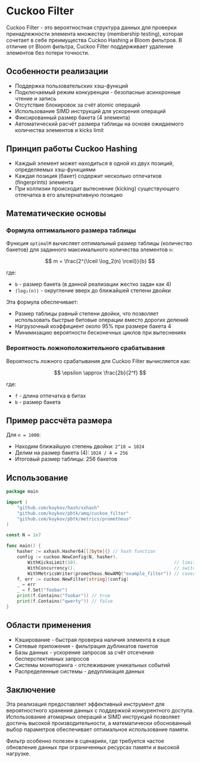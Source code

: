 # Cuckoo Filter

Cuckoo Filter - это вероятностная структура данных для проверки принадлежности элемента множеству (membership testing),
которая сочетает в себе преимущества Cuckoo Hashing и Bloom фильтров. В отличие от Bloom фильтра,
Cuckoo Filter поддерживает удаление элементов без потери точности.

## Особенности реализации

* Поддержка пользовательских хэш-функций
* Подключаемый режим конкуренции - безопасные асинхронные чтение и запись
* Отсутствие блокировок за счёт atomic операций
* Использование SIMD инструкций для ускорения операций
* Фиксированный размер бакета (4 элемента)
* Автоматический расчёт размера таблицы на основе ожидаемого количества элементов и kicks limit

## Принцип работы Cuckoo Hashing

* Каждый элемент может находиться в одной из двух позиций, определяемых хэш-функциями
* Каждая позиция (бакет) содержит несколько отпечатков (fingerprints) элемента
* При коллизии происходит вытеснение (kicking) существующего отпечатка в его альтернативную позицию

## Математические основы

### Формула оптимального размера таблицы

Функция `optimalM` вычисляет оптимальный размер таблицы (количество бакетов) для заданного максимального количества элементов `n`:

$$
m = \frac{2^{\lceil \log_2(n) \rceil}}{b}
$$

где:
- `b` - размер бакета (в данной реализации жестко задан как 4)
- `⌈log₂(n)⌉` - округление вверх до ближайшей степени двойки

Эта формула обеспечивает:
* Размер таблицы равный степени двойки, что позволяет использовать быстрые битовые операции вместо дорогих делений
* Нагрузочный коэффициент около 95% при размере бакета 4
* Минимизацию вероятности бесконечных циклов при вытеснениях

### Вероятность ложноположительного срабатывания

Вероятность ложного срабатывания для Cuckoo Filter вычисляется как:

$$
\epsilon \approx \frac{2b}{2^f}
$$

где:
- `f` - длина отпечатка в битах
- `b` - размер бакета

## Пример рассчёта размера

Для `n = 1000`:
* Находим ближайшую степень двойки: `2^10 = 1024`
* Делим на размер бакета (4): `1024 / 4 = 256`
* Итоговый размер таблицы: 256 бакетов

## Использование

```go
package main

import (
	"github.com/koykov/hash/xxhash"
	"github.com/koykov/pbtk/amq/cuckoo_filter"
	"github.com/koykov/pbtk/metrics/prometheus"
)

const N = 1e7

func main() {
	hasher := xxhash.Hasher64[[]byte]{} // hash function
	config := cuckoo.NewConfig(N, hasher).
		WithKicksLimit(10).                                    // limit for cuckoo kicks to avoid infinite loop
		WithConcurrency().                                     // switch to race protected buckets array (atomic based)
		WithMetricsWriter(prometheus.NewAMQ("example_filter")) // cover with metrics
	f, err := cuckoo.NewFilter[string](config)
	_ = err
	_ = f.Set("foobar")
	print(f.Contains("foobar")) // true
	print(f.Contains("qwerty")) // false
}

```

## Области применения

* Кэширование - быстрая проверка наличия элемента в кэше
* Сетевые приложения - фильтрация дубликатов пакетов
* Базы данных - ускорение запросов за счёт отсечения бесперспективных запросов
* Системы мониторинга - отслеживание уникальных событий
* Распределенные системы - дедупликация данных

## Заключение

Эта реализация предоставляет эффективный инструмент для вероятностного хранения данных с поддержкой конкурентного доступа.
Использование атомарных операций и SIMD инструкций позволяет достичь высокой производительности, а математически
обоснованный выбор параметров обеспечивает оптимальное использование памяти.

Фильтр особенно полезен в сценариях, где требуется частое обновление данных при ограниченных ресурсах памяти и высокой нагрузке.
